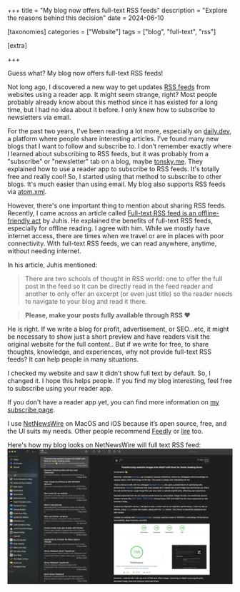+++
title = "My blog now offers full-text RSS feeds"
description = "Explore the reasons behind this decision"
date = 2024-06-10

[taxonomies]
categories = ["Website"]
tags = ["blog", "full-text", "rss"]

[extra]

+++

Guess what? My blog now offers full-text RSS feeds!

Not long ago, I discovered a new way to get updates [RSS feeds](https://aboutfeeds.com/) from websites using a reader app. It might seem strange, right? Most people probably already know about this method since it has existed for a long time, but I had no idea about it before. I only knew how to subscribe to newsletters via email. 

For the past two years, I've been reading a lot more, especially on [daily.dev](https://daily.dev), a platform where people share interesting articles. I've found many new blogs that I want to follow and subscribe to. I don’t remember exactly where I learned about subscribing to RSS feeds, but it was probably from a "subscribe" or "newsletter" tab on a blog, maybe [tonsky.me](https://tonsky.me). They explained how to use a reader app to subscribe to RSS feeds. It's totally free and really cool! So, I started using that method to subscribe to other blogs. It's much easier than using email. My blog also supports RSS feeds via [atom.xml](https://tduyng.github.io/atom.xml).

However, there's one important thing to mention about sharing RSS feeds. Recently, I came across an article called [Full-text RSS feed is an offline-friendly act](https://hamatti.org/posts/full-text-rss-feed-is-offline-friendly-act/) by Juhis. He explained the benefits of full-text RSS feeds, especially for offline reading. I agree with him. While we mostly have internet access, there are times when we travel or are in places with poor connectivity. With full-text RSS feeds, we can read anywhere, anytime, without needing internet.

In his article, Juhis mentioned:

>There are two schools of thought in RSS world: one to offer the full post in the feed so it can be directly read in the feed reader and another to only offer an excerpt (or even just title) so the reader needs to navigate to your blog and read it there.

>**Please, make your posts fully available through RSS ❤️**

He is right. If we write a blog for profit, advertisement, or SEO...etc, it might be necessary to show just a short preview and have readers visit the original website for the full content.. But if we write for free, to share thoughts, knowledge, and experiences, why not provide full-text RSS feeds? It can help people in many situations.

I checked my website and saw it didn’t show full text by default. So, I changed it. I hope this helps people. If you find my blog interesting, feel free to subscribe using your reader app.

If you don't have a reader app yet, you can find more information on [my subscribe page](https://tduyng.github.io/subscribe).

I use [NetNewsWire](https://github.com/Ranchero-Software/NetNewsWire) on MacOS and iOS because it’s open source, free, and the UI suits my needs. Other people recommend [Feedly](https://feedly.com/i/discover) or [lire](https://www.lireapp.com/) too.

Here's how my blog looks on NetNewsWire will full text RSS feed:
<img src="/img/feed.webp" alt="My blog on NetNewswire" loading="lazy">